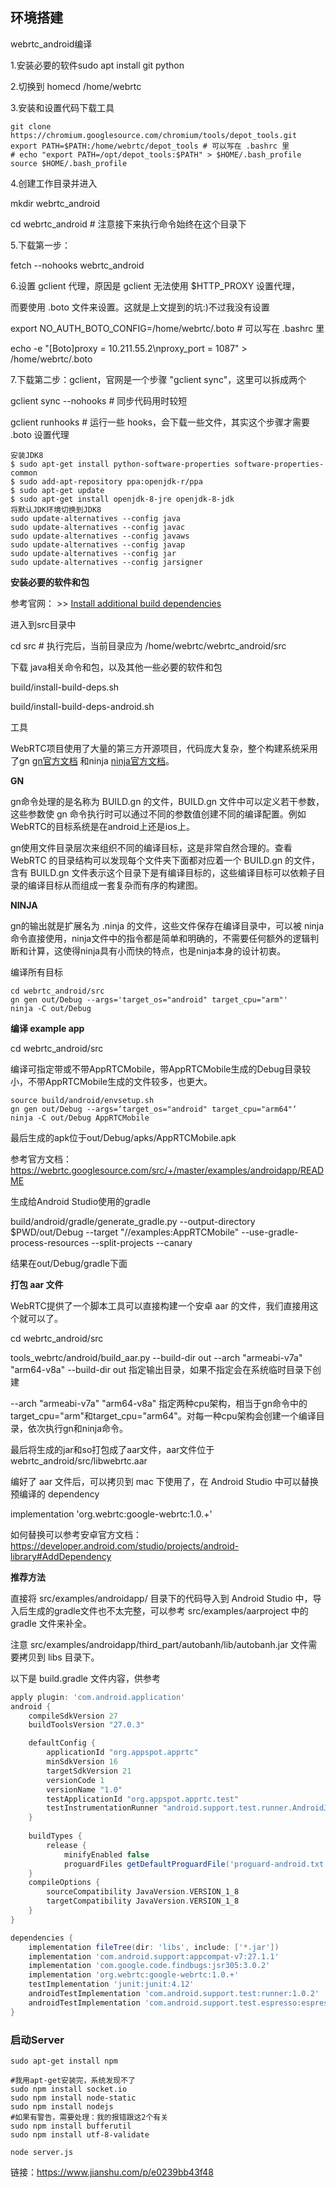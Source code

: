 ## 环境搭建

webrtc_android编译


1.安装必要的软件sudo apt install git python

2.切换到 homecd /home/webrtc 

3.安装和设置代码下载工具

```
git clone https://chromium.googlesource.com/chromium/tools/depot_tools.git
export PATH=$PATH:/home/webrtc/depot_tools # 可以写在 .bashrc 里
# echo "export PATH=/opt/depot_tools:$PATH" > $HOME/.bash_profile
source $HOME/.bash_profile
```

4.创建工作目录并进入

mkdir webrtc_android

cd webrtc_android # 注意接下来执行命令始终在这个目录下

5.下载第一步：

   fetch --nohooks webrtc_android

6.设置 gclient 代理，原因是 gclient 无法使用 $HTTP_PROXY 设置代理，

   而要使用 .boto 文件来设置。这就是上文提到的坑:)不过我没有设置

  export  NO_AUTH_BOTO_CONFIG=/home/webrtc/.boto # 可以写在 .bashrc 里

  echo -e "[Boto]proxy = 10.211.55.2\nproxy_port = 1087" > /home/webrtc/.boto

7.下载第二步：gclient，官网是一个步骤 "gclient sync"，这里可以拆成两个

gclient sync --nohooks # 同步代码用时较短

gclient runhooks # 运行一些 hooks，会下载一些文件，其实这个步骤才需要 .boto 设置代理

```
安装JDK8
$ sudo apt-get install python-software-properties software-properties-common
$ sudo add-apt-repository ppa:openjdk-r/ppa
$ sudo apt-get update
$ sudo apt-get install openjdk-8-jre openjdk-8-jdk
将默认JDK环境切换到JDK8
sudo update-alternatives --config java
sudo update-alternatives --config javac
sudo update-alternatives --config javaws
sudo update-alternatives --config javap
sudo update-alternatives --config jar
sudo update-alternatives --config jarsigner
```

**安装必要的软件和包**

参考官网： >> [Install additional build dependencies](https://chromium.googlesource.com/chromium/src/+/master/docs/android_build_instructions.md#Install-additional-build-dependencies)

进入到src目录中

cd src # 执行完后，当前目录应为 /home/webrtc/webrtc_android/src

下载 java相关命令和包，以及其他一些必要的软件和包

build/install-build-deps.sh 

build/install-build-deps-android.sh

工具

WebRTC项目使用了大量的第三方开源项目，代码庞大复杂，整个构建系统采用了gn [gn官方文档](https://chromium.googlesource.com/chromium/src/+/master/tools/gn/README.md) 和ninja [ninja官方文档](https://ninja-build.org/)。

**GN**

gn命令处理的是名称为 BUILD.gn 的文件，BUILD.gn 文件中可以定义若干参数，这些参数使 gn 命令执行时可以通过不同的参数值创建不同的编译配置。例如WebRTC的目标系统是在android上还是ios上。

gn使用文件目录层次来组织不同的编译目标，这是非常自然合理的。查看 WebRTC 的目录结构可以发现每个文件夹下面都对应着一个 BUILD.gn 的文件，含有 BUILD.gn 文件表示这个目录下是有编译目标的，这些编译目标可以依赖子目录的编译目标从而组成一套复杂而有序的构建图。

**NINJA**

gn的输出就是扩展名为 .ninja 的文件，这些文件保存在编译目录中，可以被 ninja 命令直接使用，ninja文件中的指令都是简单和明确的，不需要任何额外的逻辑判断和计算，这使得ninja具有小而快的特点，也是ninja本身的设计初衷。

编译所有目标

```
cd webrtc_android/src
gn gen out/Debug --args='target_os="android" target_cpu="arm"'
ninja -C out/Debug
```

**编译 example app** 

cd webrtc_android/src

编译可指定带或不带AppRTCMobile，带AppRTCMobile生成的Debug目录较小，不带AppRTCMobile生成的文件较多，也更大。

```
source build/android/envsetup.sh
gn gen out/Debug --args=‘target_os="android" target_cpu="arm64"‘
ninja -C out/Debug AppRTCMobile
```

最后生成的apk位于out/Debug/apks/AppRTCMobile.apk

参考官方文档：https://webrtc.googlesource.com/src/+/master/examples/androidapp/README

生成给Android Studio使用的gradle

build/android/gradle/generate_gradle.py --output-directory $PWD/out/Debug \--target "//examples:AppRTCMobile" --use-gradle-process-resources \--split-projects --canary

结果在out/Debug/gradle下面

**打包 aar 文件**

WebRTC提供了一个脚本工具可以直接构建一个安卓 aar 的文件，我们直接用这个就可以了。

cd webrtc_android/src

tools_webrtc/android/build_aar.py --build-dir out --arch "armeabi-v7a" "arm64-v8a"
--build-dir out 指定输出目录，如果不指定会在系统临时目录下创建

--arch "armeabi-v7a" "arm64-v8a" 指定两种cpu架构，相当于gn命令中的target_cpu="arm"和target_cpu="arm64"。对每一种cpu架构会创建一个编译目录，依次执行gn和ninja命令。

最后将生成的jar和so打包成了aar文件，aar文件位于webrtc_android/src/libwebrtc.aar

编好了 aar 文件后，可以拷贝到 mac 下使用了，在 Android Studio 中可以替换预编译的 dependency

implementation 'org.webrtc:google-webrtc:1.0.+'

如何替换可以参考安卓官方文档：https://developer.android.com/studio/projects/android-library#AddDependency

**推荐方法**

直接将 src/examples/androidapp/ 目录下的代码导入到 Android Studio 中，导入后生成的gradle文件也不太完整，可以参考 src/examples/aarproject 中的 gradle 文件来补全。

注意 src/examples/androidapp/third_part/autobanh/lib/autobanh.jar 文件需要拷贝到 libs 目录下。

以下是 build.gradle 文件内容，供参考

```groovy
apply plugin: 'com.android.application'
android {
    compileSdkVersion 27
    buildToolsVersion "27.0.3"

    defaultConfig {
        applicationId "org.appspot.apprtc"
        minSdkVersion 16
        targetSdkVersion 21
        versionCode 1
        versionName "1.0"
        testApplicationId "org.appspot.apprtc.test"
        testInstrumentationRunner "android.support.test.runner.AndroidJUnitRunner"
    }
	
    buildTypes {
        release {
            minifyEnabled false
            proguardFiles getDefaultProguardFile('proguard-android.txt'), 'proguard-rules.txt'}
    }
    compileOptions {
        sourceCompatibility JavaVersion.VERSION_1_8
        targetCompatibility JavaVersion.VERSION_1_8
    }
}

dependencies {
    implementation fileTree(dir: 'libs', include: ['*.jar'])
    implementation 'com.android.support:appcompat-v7:27.1.1'
    implementation 'com.google.code.findbugs:jsr305:3.0.2'
    implementation 'org.webrtc:google-webrtc:1.0.+'
    testImplementation 'junit:junit:4.12'
    androidTestImplementation 'com.android.support.test:runner:1.0.2'
    androidTestImplementation 'com.android.support.test.espresso:espresso-core:3.0.2'
}
```



### 启动Server

```shell
sudo apt-get install npm

#我用apt-get安装完，系统发现不了 
sudo npm install socket.io 
sudo npm install node-static
sudo npm install nodejs
#如果有警告，需要处理：我的报错跟这2个有关
sudo npm install bufferutil
sudo npm install utf-8-validate

node server.js
```



链接：https://www.jianshu.com/p/e0239bb43f48